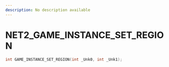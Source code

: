 ```yaml
---
description: No description available 
---
```


# NET2\_GAME_INSTANCE_SET_REGION

```cpp
int GAME_INSTANCE_SET_REGION(int _Unk0, int _Unk1);
```